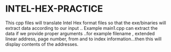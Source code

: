 # INTEL-HEX-PRACTICE
This cpp files will translate Intel Hex format files so that the exe/binaries will extract data according to our input ..
Example main1.cpp can extract the data if we provide proper arguments ..for example filename , extended linear address, page number, from and to index information...then this will display contents of the addresses.
